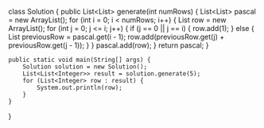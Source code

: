 class Solution {
    public List<List<Integer>> generate(int numRows) {
        List<List<Integer>> pascal = new ArrayList();
        for (int i = 0; i < numRows; i++) {
            List<Integer> row = new ArrayList();
            for (int j = 0; j <= i; j++) {
                if (j == 0 || j == i) {
                    row.add(1);
                } else {
                    List<Integer> previousRow = pascal.get(i - 1);
                    row.add(previousRow.get(j) + previousRow.get(j - 1));
                }
            }
            pascal.add(row);
        }
        return pascal;
    }

    public static void main(String[] args) {
        Solution solution = new Solution();
        List<List<Integer>> result = solution.generate(5);
        for (List<Integer> row : result) {
            System.out.println(row);
        }
    }
}
